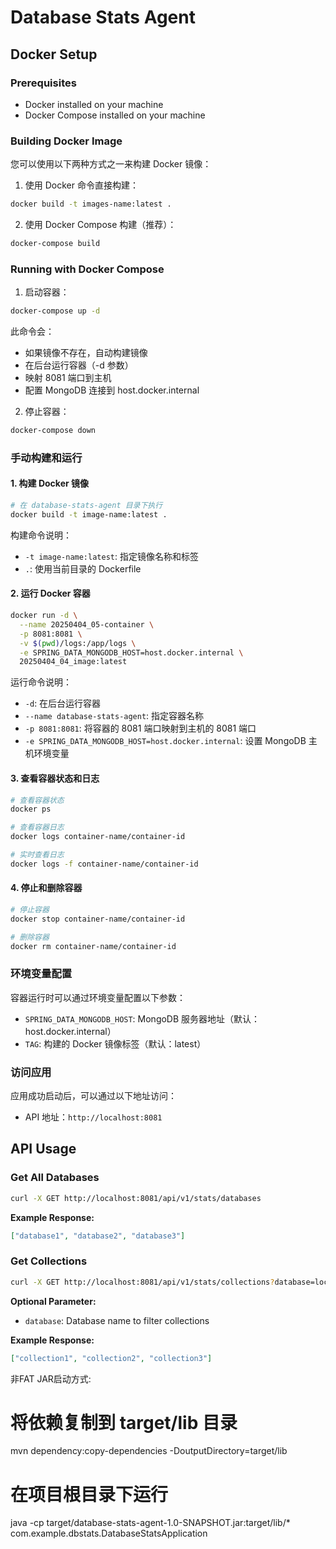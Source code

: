 # Database Stats Agent

## Docker Setup

### Prerequisites
- Docker installed on your machine
- Docker Compose installed on your machine

### Building Docker Image

您可以使用以下两种方式之一来构建 Docker 镜像：

1. 使用 Docker 命令直接构建：
```bash
docker build -t images-name:latest .
```

2. 使用 Docker Compose 构建（推荐）：
```bash
docker-compose build
```

### Running with Docker Compose

1. 启动容器：
```bash
docker-compose up -d
```
此命令会：
- 如果镜像不存在，自动构建镜像
- 在后台运行容器（-d 参数）
- 映射 8081 端口到主机
- 配置 MongoDB 连接到 host.docker.internal

2. 停止容器：
```bash
docker-compose down
```

### 手动构建和运行

#### 1. 构建 Docker 镜像
```bash
# 在 database-stats-agent 目录下执行
docker build -t image-name:latest .
```

构建命令说明：
- `-t image-name:latest`: 指定镜像名称和标签
- `.`: 使用当前目录的 Dockerfile

#### 2. 运行 Docker 容器
```bash
docker run -d \
  --name 20250404_05-container \
  -p 8081:8081 \
  -v $(pwd)/logs:/app/logs \
  -e SPRING_DATA_MONGODB_HOST=host.docker.internal \
  20250404_04_image:latest
```

运行命令说明：
- `-d`: 在后台运行容器
- `--name database-stats-agent`: 指定容器名称
- `-p 8081:8081`: 将容器的 8081 端口映射到主机的 8081 端口
- `-e SPRING_DATA_MONGODB_HOST=host.docker.internal`: 设置 MongoDB 主机环境变量

#### 3. 查看容器状态和日志
```bash
# 查看容器状态
docker ps

# 查看容器日志
docker logs container-name/container-id

# 实时查看日志
docker logs -f container-name/container-id
```

#### 4. 停止和删除容器
```bash
# 停止容器
docker stop container-name/container-id

# 删除容器
docker rm container-name/container-id
```

### 环境变量配置

容器运行时可以通过环境变量配置以下参数：
- `SPRING_DATA_MONGODB_HOST`: MongoDB 服务器地址（默认：host.docker.internal）
- `TAG`: 构建的 Docker 镜像标签（默认：latest）

### 访问应用

应用成功启动后，可以通过以下地址访问：
- API 地址：`http://localhost:8081`

## API Usage

### Get All Databases
```bash
curl -X GET http://localhost:8081/api/v1/stats/databases
```

**Example Response:**
```json
["database1", "database2", "database3"]
```

### Get Collections
```bash
curl -X GET http://localhost:8081/api/v1/stats/collections?database=local
```

**Optional Parameter:**
- `database`: Database name to filter collections

**Example Response:**
```json
["collection1", "collection2", "collection3"]
```

非FAT JAR启动方式:
# 将依赖复制到 target/lib 目录
mvn dependency:copy-dependencies -DoutputDirectory=target/lib
# 在项目根目录下运行
java -cp target/database-stats-agent-1.0-SNAPSHOT.jar:target/lib/* com.example.dbstats.DatabaseStatsApplication